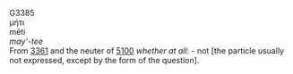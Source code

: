 <body>
  <p>G3385<br>  μήτι  <br> mēti  <br><i>may‘-tee </i><br>From <a href="g3361.htm">3361</a> and the neuter of <a href="g5100.htm">5100</a>  <i>whether</i> <i>at</i> <i>all</i>: - not [the particle usually not expressed, except by the form of the question].<br></p>
 </body>